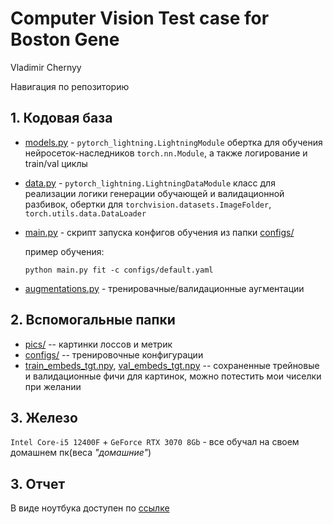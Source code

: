 # Computer Vision Test case for Boston Gene

Vladimir Chernyy

Навигация по репозиторию

## 1. Кодовая база
  - [models.py](models.py) - `pytorch_lightning.LightningModule` обертка для обучения нейросеток-наследников `torch.nn.Module`, а также логирование и train/val циклы
  - [data.py](data.py) - `pytorch_lightning.LightningDataModule` класс для реализации логики генерации обучающей и валидационной разбивок, обертки для `torchvision.datasets.ImageFolder`, `torch.utils.data.DataLoader`
  - [main.py](main.py) - скрипт запуска конфигов обучения из папки [configs/](configs/)

    пример обучения:
    ```
    python main.py fit -c configs/default.yaml
    ```
  - [augmentations.py](augmentations.py) - тренировачные/валидационные аугментации

## 2.  Вспомогальные папки
  - [pics/](pics/) -- картинки лоссов и метрик
  - [configs/](configs/) -- тренировочные конфигурации
  - [train_embeds_tgt.npy](notebooks/train_embeds_tgt.npy), [val_embeds_tgt.npy](notebooks/val_embeds_tgt.npy) -- сохраненные трейновые и валидационные фичи для картинок, можно потестить мои чиселки при желании

## 3. Железо
`Intel Core-i5 12400F` + `GeForce RTX 3070 8Gb` - все обучал на своем домашнем пк(веса *"домашние"*)

## 3. Отчет

В виде ноутбука доступен по [ссылке](notebooks/report.ipynb)
